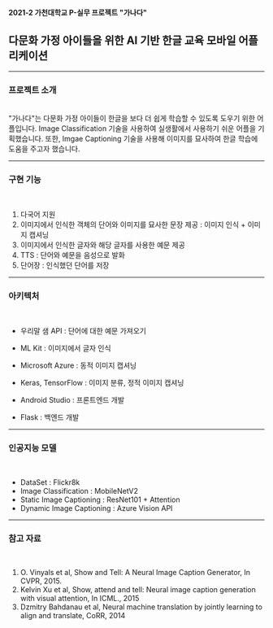 #### 2021-2 가천대학교 P-실무 프로젝트 "가나다"

## 다문화 가정 아이들을 위한 AI 기반 한글 교육 모바일 어플리케이션

---

### 프로젝트 소개
<br>
"가나다"는 다문화 가정 아이들이 한글을 보다 더 쉽게 학습할 수 있도록 도우기 위한 어플입니다. Image Classification 기술을 사용하여 실생활에서 사용하기 쉬운 어플을 기획했습니다. 또한, Imgae Captioning 기술을 사용해 이미지를 묘사하여 한글 학습에 도움을 주고자 했습니다.


---

### 구현 기능
<br>

1. 다국어 지원
2. 이미지에서 인식한 객체의 단어와 이미지를 묘사한 문장 제공 : 이미지 인식 + 이미지 캡셔닝
3. 이미지에서 인식한 글자와 해당 글자를 사용한 예문 제공
4. TTS : 단어와 예문을 음성으로 발화
5. 단어장 : 인식했던 단어를 저장

---

### 아키텍처
<br>

- 우리말 샘 API : 단어에 대한 예문 가져오기

- ML Kit : 이미지에서 글자 인식

- Microsoft Azure : 동적 이미지 캡셔닝

- Keras, TensorFlow : 이미지 분류, 정적 이미지 캡셔닝

- Android Studio : 프론트엔드 개발

- Flask : 백엔드 개발

---
### 인공지능 모델
<br>

* DataSet : Flickr8k
* Image Classification : MobileNetV2
* Static Image Captioning : ResNet101 + Attention
* Dynamic Image Captioning : Azure Vision API

---

### 참고 자료
<br>

1. O. Vinyals et al, Show and Tell: A Neural Image Caption Generator, In CVPR, 2015.
2. Kelvin Xu et al, Show, attend and tell: Neural image caption generation with visual attention, In ICML., 2015
3. Dzmitry Bahdanau et al, Neural machine translation by jointly learning to align and translate, CoRR, 2014

